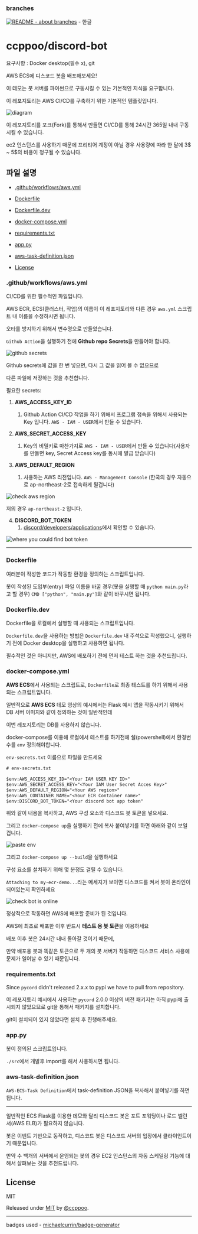 ### branches

[![README - about branches](https://img.shields.io/badge/README-about_branches-2ea44f)](./readme/branches/readme-lang/branches-ko.md) - 한글

# ccppoo/discord-bot

요구사항 : Docker desktop(필수 x), git

AWS ECS에 디스코드 봇을 배포해보세요!

이 데모는 봇 서버를 파이썬으로 구동시킬 수 있는 기본적인 지식을 요구합니다.

이 레포지토리는 AWS CI/CD를 구축하기 위한 기본적인 템플릿입니다.

![diagram](./readme/img/discord-bot-server-cicd-flow.png)

이 레포지토리를 포크(Fork)를 통해서 만들면 CI/CD를 통해 24시간 365일 내내 구동시킬 수 있습니다.

ec2 인스턴스를 사용하기 때문에 프리티어 계정이 아닐 경우 사용량에 따라 한 달에 3$ ~ 5$의 비용이 청구될 수 있습니다.

## 파일 설명

* [.github/workflows/aws.yml](#githubworkflowsawsyml)

* [Dockerfile](#dockerfile)

* [Dockerfile.dev](#dockerfiledev)

* [docker-compose.yml](#docker-composeyml)

* [requirements.txt](#requirementstxt)

* [app.py](#apppy)

* [aws-task-definition.json](#aws-task-definitionjson)

* [License](#license)

### .github/workflows/aws.yml

CI/CD를 위한 필수적인 파일입니다.

AWS ECR, ECS(클러스터, 작업)의 이름이 이 레포지토리와 다른 경우 `aws.yml` 스크립트 내 이름을 수정하시면 됩니다.

오타를 방지하기 위해서 변수명으로 만들었습니다.

`Github Action`을 실행하기 전에 **Github repo Secrets**을 만들어야 합니다.

![github secrets](./readme/img/github-secret-page.png)

Github secrets에 값을 한 번 넣으면, 다시 그 값을 읽어 볼 수 없으므로

다른 파일에 저장하는 것을 추천합니다.

필요한 secrets:

1. **AWS_ACCESS_KEY_ID**
   1. Github Action CI/CD 작업을 하기 위해서 프로그램 접속을 위해서 사용되는 Key 입니다. `AWS - IAM - USER`에서 만들 수 있습니다.

2. **AWS_SECRET_ACCESS_KEY**
   1. Key의 비밀키로 마찬가지로 `AWS - IAM - USER`에서 만들 수 있습니다(사용자를 만들면 key, Secret Access key를 동시에 발급 받습니다)

3. **AWS_DEFAULT_REGION**
   1. 사용하는 AWS 리전입니다. `AWS - Management Console` (한국의 경우 자동으로 ap-northeast-2로 접속하게 될겁니다)

![check aws region](./readme/img/check-aws-region.png)

저의 경우 `ap-northeast-2` 입니다.

4. **DISCORD_BOT_TOKEN**
   1. [discord/developers/applications](https://discord.com/developers/applications)에서 확인할 수 있습니다.

![where you could find bot token](./readme/img/bot-token-at-discord-dev-app.png)

------

### Dockerfile

여러분이 작성한 코드가 작동할 환경을 정의하는 스크립트입니다.

봇이 작성된 도입부(entry) 파일 이름을 바꿀 경우(봇을 실행할 때 `python main.py`라고 할 경우) `CMD ["python", "main.py"]`와 같이 바꾸시면 됩니다.

### Dockerfile.dev

Dockerfile을 로컬에서 실행할 때 사용되는 스크립트입니다.

`Dockerfile.dev`을 사용하는 방법은 `Dockerfile.dev` 내 주석으로 작성했으니, 실행하기 전에 Docker desktop을 실행하고 사용하면 됩니다.

필수적인 것은 아니지만, AWS에 배포하기 전에 먼저 테스트 하는 것을 추천드립니다.

### docker-compose.yml

**AWS ECS**에서 사용되는 스크립트로, `Dockerfile`로 최종 테스트를 하기 위해서 사용되는 스크립트입니다.

일반적으로 **AWS ECS** 데모 영상의 예시에서는 Flask 예시 앱을 작동시키기 위해서 DB 서버 이미지와 같이 정의하는 것이 일반적인데

이번 레포지토리는 DB를 사용하지 않습니다.

docker-compose를 이용해 로컬에서 테스트를 하기전에 쉘(powershell)에서 환경변수를 `env` 정의해야합니다.

`env-secrets.txt` 이름으로 파일을 만드세요

```txt
# env-secrets.txt

$env:AWS_ACCESS_KEY_ID="<Your IAM USER KEY ID>"
$env:AWS_SECRET_ACCESS_KEY="<Your IAM User Secret Acces Key>"
$env:AWS_DEFAULT_REGION="<Your AWS region>"
$env:AWS_CONTAINER_NAME="<Your ECR Container name>"
$env:DISCORD_BOT_TOKEN="<Your discord bot app token"
```

위와 같이 내용을 복사하고, AWS 구성 요소와 디스코드 봇 토큰을 넣으세요.

그리고 `docker-compose up`을 실행하기 전에 복사 붙여넣기를 하면 아래와 같이 보일 겁니다.

![paste env](./readme/img/paste-env-at-ps.png)

그리고 `docker-compose up --build`을 실행하세요

구성 요소를 설치하기 위해 몇 분정도 걸릴 수 있습니다.

`Attaching to my-ecr-demo...`라는 메세지가 보이면 디스코드를 켜서 봇이 온라인이 되어있는지 확인하세요

![check bot is online](./readme/img/bot-alive.png)

정상적으로 작동하면 AWS에 배포할 준비가 된 것입니다.

AWS에 최초로 배포한 이후 반드시 **테스트 용 봇 토큰**을 이용하세요

배포 이후 봇은 24시간 내내 돌아갈 것이기 때문에,

만약 배포용 봇과 똑같은 토큰으로 두 개의 봇 서버가 작동하면 디스코드 서비스 사용에 문제가 일어날 수 있기 때문입니다.

### requirements.txt

Since `pycord` didn't released 2.x.x to pypi we have to pull from repository.

이 레포지토리 예시에서 사용하는 `pycord` 2.0.0 이상의 버전 패키지는 아직 pypi에 출시되지 않았으므로 git을 통해서 패키지를 설치합니다.

git이 설치되어 있지 않았다면 설치 후 진행해주세요.

### app.py

봇이 정의된 스크립트입니다.

`./src`에서 개발후 import를 해서 사용하시면 됩니다.

### aws-task-definition.json

`AWS-ECS-Task Definition`에서 task-definition JSON을 복사해서 붙여넣기를 하면 됩니다.

---

일반적인 ECS Flask를 이용한 데모와 달리 디스코드 봇은 포트 포워딩이나 로드 벨런서(AWS ELB)가 필요하지 않습니다.

봇은 이벤트 기반으로 동작하고, 디스코드 봇은 디스코드 서버의 입장에서 클라이언트이기 때문입니다.

만약 수 백개의 서버에서 운영되는 봇의 경우 EC2 인스턴스의 자동 스케일링 기능에 대해서 살펴보는 것을 추천드립니다.

## License

MIT

Released under [MIT](/LICENSE) by [@ccppoo](https://github.com/ccppoo).

---

badges used - [michaelcurrin/badge-generator](https://michaelcurrin.github.io/badge-generator/#/)